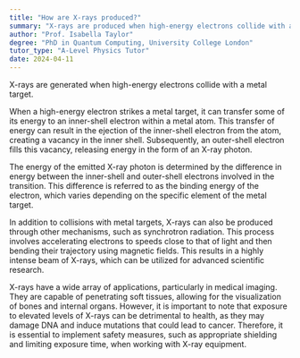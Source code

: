 ```yaml
---
title: "How are X-rays produced?"
summary: "X-rays are produced when high-energy electrons collide with a metal target."
author: "Prof. Isabella Taylor"
degree: "PhD in Quantum Computing, University College London"
tutor_type: "A-Level Physics Tutor"
date: 2024-04-11
---
```


X-rays are generated when high-energy electrons collide with a metal target.

When a high-energy electron strikes a metal target, it can transfer some of its energy to an inner-shell electron within a metal atom. This transfer of energy can result in the ejection of the inner-shell electron from the atom, creating a vacancy in the inner shell. Subsequently, an outer-shell electron fills this vacancy, releasing energy in the form of an X-ray photon.

The energy of the emitted X-ray photon is determined by the difference in energy between the inner-shell and outer-shell electrons involved in the transition. This difference is referred to as the binding energy of the electron, which varies depending on the specific element of the metal target.

In addition to collisions with metal targets, X-rays can also be produced through other mechanisms, such as synchrotron radiation. This process involves accelerating electrons to speeds close to that of light and then bending their trajectory using magnetic fields. This results in a highly intense beam of X-rays, which can be utilized for advanced scientific research.

X-rays have a wide array of applications, particularly in medical imaging. They are capable of penetrating soft tissues, allowing for the visualization of bones and internal organs. However, it is important to note that exposure to elevated levels of X-rays can be detrimental to health, as they may damage DNA and induce mutations that could lead to cancer. Therefore, it is essential to implement safety measures, such as appropriate shielding and limiting exposure time, when working with X-ray equipment.
    